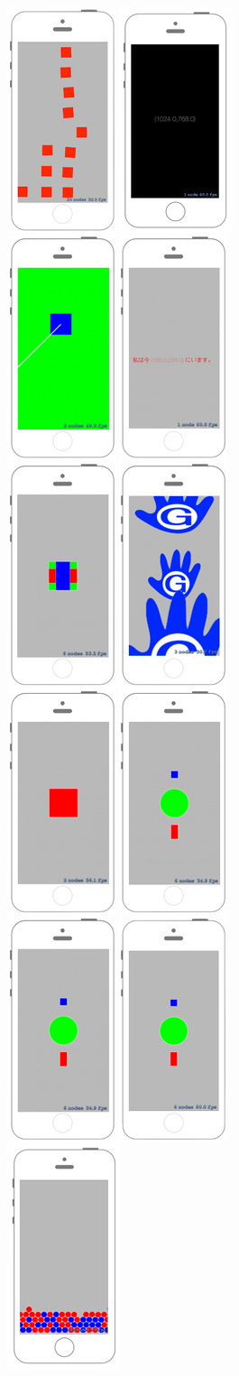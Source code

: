 [![Preview spritekit000](./img/spritekit000.png)](./000_spritekit.md)
[![Preview spritekit001](./img/spritekit001.png)](./001_spritekit.md)
[![Preview spritekit002](./img/spritekit002.png)](./002_spritekit.md)
[![Preview spritekit003](./img/spritekit003.png)](./003_spritekit.md)
[![Preview spritekit004](./img/spritekit004.png)](./004_spritekit.md)
[![Preview spritekit005](./img/spritekit005.png)](./005_spritekit.md)
[![Preview spritekit006](./img/spritekit006.png)](./006_spritekit.md)
[![Preview spritekit007](./img/spritekit007_001.png)](./007_spritekit.md)
[![Preview spritekit008](./img/spritekit008_001.png)](./008_spritekit.md)
[![Preview spritekit009](./img/spritekit009.png)](./009_spritekit.md)
[![Preview spritekit010](./img/spritekit010.png)](./010_spritekit.md)
